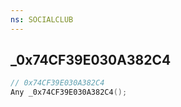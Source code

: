 ```yaml
---
ns: SOCIALCLUB
---
```

## _0x74CF39E030A382C4

```c
// 0x74CF39E030A382C4
Any _0x74CF39E030A382C4();
```

